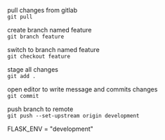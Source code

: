 pull changes from gitlab\
`git pull` 

create branch named feature\
`git branch feature`

switch to branch named feature\
`git checkout feature`

stage all changes\
`git add .`

open editor to write message and commits changes\
`git commit`

push branch to remote\
`git push --set-upstream origin development`

FLASK_ENV = "development"